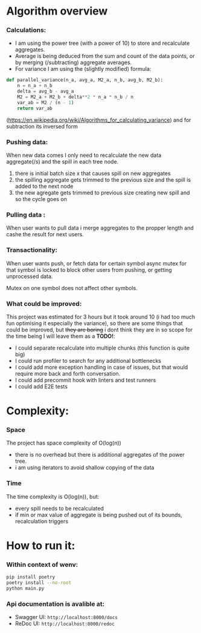 # Algorithm overview
### Calculations:
- I am using the power tree (with a power of 10) to store and recalculate aggregates. 
- Average is being deduced from the sum and count of the data points, or by merging (/subtracting) aggregate averages.
- For variance I am using the (slightly modified) formula:
```python
def parallel_variance(n_a, avg_a, M2_a, n_b, avg_b, M2_b):
    n = n_a + n_b
    delta = avg_b - avg_a
    M2 = M2_a + M2_b + delta**2 * n_a * n_b / n
    var_ab = M2 / (n - 1)
    return var_ab
```
(https://en.wikipedia.org/wiki/Algorithms_for_calculating_variance) and for subtraction its inversed form

### Pushing data:
When new data comes I only need to recalculate the new data aggregate(/s) and the spill in each tree node.
1. there is initial batch size x that causes spill on new aggregates
2. the spilling aggregate gets trimmed to the previous size and the spill is added to the next node
3. the new agregate gets trimmed to previous size creating new spill and so the cycle goes on

### Pulling data :
When user wants to pull data i merge aggregates to the propper length and cashe the result for next users.

### Transactionality:
When user wants push, or fetch data for certain symbol async mutex for that symbol is locked to block other users from pushing, or getting unprocessed data.

Mutex on one symbol does not affect other symbols.

### What could be improved:
This project was estimated for 3 hours but it took around 10 (i had too much fun optimising it especially the variance), so there are some things that could be improved, but ~~they are boring~~ i dont think they are in so scope for the time being I will leave them as a **TODO!**: 
- I could separate recalculate into multiple chunks (this function is quite big)
- I could run profiler to search for any additional bottlenecks
- I could add more exception handling in case of issues, but that would require more back and forth conversation.
- I could add precommit hook with linters and test runners
- I could add E2E tests

# Complexity:
### Space 
The project has space complexity of O(log(n))
- there is no overhead but there is additional aggregates of the power tree.
- i am using iterators to avoid shallow copying of the data

### Time 
The time complexity is O(log(n)), but:
- every spill needs to be recalculated
- if min or max value of aggregate is being pushed out of its bounds, recalculation triggers

# How to run it:
### Within context of wenv:
```bash
pip install poetry 
poetry install --no-root
python main.py 
```

### Api documentation is avalible at:
- Swagger UI: `http://localhost:8000/docs`
- ReDoc UI: `http://localhost:8000/redoc`
